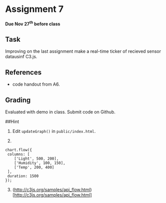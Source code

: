 # Assignment 7
**Due Nov 27<sup>th</sup> before class**

## Task 
Improving on the last assignment make a real-time ticker of recieved sensor datausinf C3.js.

## References
- code handout from A6.

## Grading
Evaluated with demo in class. Submit code on Github.

##Hint
1. Edit ``updateGraph()`` in ``public/index.html``.

2.

```
chart.flow({
 columns: [
    ['Light', 500, 200],
    ['Humidity', 100, 150],
    ['Temp', 200, 400]
 ],
 duration: 1500
});

```

3. (http://c3js.org/samples/api_flow.html) [http://c3js.org/samples/api_flow.html]
